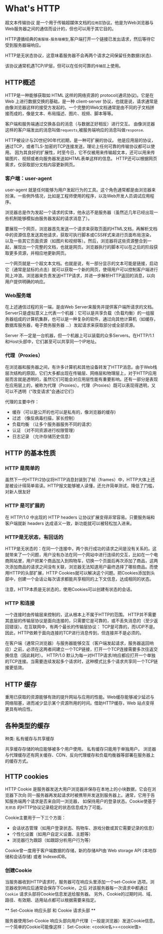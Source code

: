 # What's HTTP

超文本传输协议 是一个用于传输超媒体文档的`应用层`协议。他是为Web浏览器与Web服务器之间的通信而设计的，但也可以用于其它目的。

HTTP遵循经典的`客服端-服务端模型`,客户端打开一个链接已发出请求，然后等待它受到服务器端响应。

HTTP是无状态协议，这意味着服务器不会再两个请求之间保留任务数据(状态).

该协议通常机遇TCP/IP层，但可以在任何可靠的`传输层`上使用。

## HTTP概述
HTTP是一种能够获取如 HTML 这样的网络资源的 protocol(通讯协议)。它是在 Web 上进行数据交换的基础，是一种 client-server 协议，也就是说，请求通常是由像浏览器这样的接受方发起的。一个完整的Web文档通常是由不同的子文档拼接而成的，像是文本、布局描述、图片、视频、脚本等等。

客户端和服务端通过交换各自的消息（与数据正好相反）进行交互。
由像浏览器这样的客户端发出的消息叫做`requests`,被服务端响应的消息叫做`response`.

HTTP被设计与20世纪90年代初期，是一种可扩展的协议。
他是应用层的协议，通过TCP，或者TLS-加密的TCP连接发送，理论上任何可靠的传输协议都可以使用。
因为其良好的扩展性，时至今日，它不仅被用来传输超文本，还可以用来传输图片、视频或者向服务器发送如HTML表单这样的信息。
HTTP还可以根据网页需求，仅获取部分文档内容更新网页。

### 客户端：user-agent
user-agent 就是任何能够为用户发起行为的工具。这个角色通常都是由浏览器来扮演。一些例外情况，比如是工程师使用的程序，以及Web开发人员调试应用程序。

浏览器总是作为发起一个请求的实体，他永远不是服务器（虽然近几年已经出现一些机制能够模拟由服务器发起的请求消息了）。

要展现一个网页，浏览器首先发送一个请求来获取页面的HTML文档，再解析文档中的资源信息发送其他请求，获取可执行脚本或CSS样式来进行页面布局渲染，以及一些其它页面资源（如图片和视频等）。然后，浏览器将这些资源整合到一起，展现出一个完整的文档，也就是网页。浏览器执行的脚本可以在之后的阶段获取更多资源，并相应地更新网页。

一个网页就是一个超文本文档。也就是说，有一部分显示的文本可能是链接，启动它（通常是鼠标的点击）就可以获取一个新的网页，使得用户可以控制客户端进行网上冲浪。浏览器来负责发送HTTP请求，并进一步解析HTTP返回的消息，以向用户提供明确的响应。

### Web服务端
在上述通信过程的另一端，是由Web Server来服务并提供客户端所请求的文档。Server只是虚拟意义上代表一个机器：它可以是共享负载（负载均衡）的一组服务器组成的计算机集群，也可以是一种复杂的软件，通过向其他计算机（如缓存，数据库服务器，电子商务服务器 ...）发起请求来获取部分或全部资源。

Server 不一定是一台机器，但一个机器上可以装载的众多Servers。在HTTP/1.1 和Host头部中，它们甚至可以共享同一个IP地址。

### 代理（Proxies）
在浏览器和服务器之间，有许多计算机和其他设备转发了HTTP消息。由于Web栈层次结构的原因，它们大多都出现在传输层、网络层和物理层上，对于HTTP应用层而言就是透明的，虽然它们可能会对应用层性能有重要影响。还有一部分是表现在应用层上的，被称为代理（Proxies）。代理（Proxies）既可以表现得透明，又可以不透明（“改变请求”会通过它们）

代理的主要中作：

- 缓存（可以是公开的也可以是私有的，像浏览器的缓存)
- 过滤 （像反病毒扫描，家长控制）
- 负载均衡 （让多个服务器服务不同的请求）
- 认证 （对不同资源进行权限管理）
- 日志记录 （允许存储历史信息）

## HTTP 的基本性质
### HTTP 是简单的
虽然下一代HTTP/2协议将HTTP消息封装到了帧（frames）中，HTTP大体上还是被设计得简单易读。HTTP报文能够被人读懂，还允许简单测试，降低了门槛，对新人很友好

### HTTP 是可扩展的
在 HTTP/1.0 中出现的 HTTP headers 让协议扩展变得非常容易。只要服务端和客户端就新 headers 达成语义一致，新功能就可以被轻松加入进来。

### HTTP是无状态，有回话的
HTTP是无状态的：在同一个连接中，两个执行成功的请求之间是没有关系的。这就带来了一个问题，用户没有办法在同一个网站中进行连续的交互，比如在一个电商网站里，用户把某个商品加入到购物车，切换一个页面后再次添加了商品，这两次添加商品的请求之间没有关联，浏览器无法知道用户最终选择了哪些商品。而使用HTTP的头部扩展，HTTP Cookies就可以解决这个问题。把Cookies添加到头部中，创建一个会话让每次请求都能共享相同的上下文信息，达成相同的状态。

注意，HTTP本质是无状态的，使用Cookies可以创建有状态的会话。

### HTTP 和连接
一个连接时由传输层来控制的，这从根本上不属于HTTP的范围。
HTTP并不需要其底层的传输层协议是面向连接的，只需要它是可靠的，或不丢失消息的（至少返回错误）。在互联网中，有两个最长的传输层协议：
TCP是可靠的，而UDP不是。因此，HTTP依赖于面向连接的TCP进行消息传到，但连接并不是必须的。

在客户端（通常只浏览器）与服务器能够交互（客户端发起请求，服务器返回响应）之前，必须在这两者间建立一个TCP链接，打开一个TCP连接需要多次往返交换信息（因此耗时）。
HTTP/1.0 默认为每一对HTTP请求/响应都应打开一个单独的TCP连接。当需要连续发起多个请求时，这种模式比多个请求共享同一个TCP链接更低效。
 

## HTTP 缓存
重用已获取的资源能够有效的提升网站与应用的性能。Web缓存能够减少延迟与网络阻塞，进而减少显示某个资源所用的时间。借助HTTP缓存，Web 站点变得更具有响应性。

## 各种类型的缓存

种类: 私有缓存与共享缓存

共享缓存存储的响应能够被多个用户使用。
私有缓存只能用于单独用户。
浏览器与代理缓存还有网关缓存、CDN、反向代理缓存和负载均衡器等部署在服务器上的缓存方式。

## HTTP cookies 
HTTP Cookie 是服务器发送大用户浏览器并保存在本地上的小块数据，它会在浏览器下次向
同一服务器再发起请求时被携带并发送到服务器上。通常，它用于告知服务端两个请求是否来自同一浏览器，
如保持用户的登录状态。Cookie使基于`无状态` 的HTTP协议记录稳定的状态信息成为了可能。

Cookie主要用于一下三个方面：
- 会话状态管理（如用户登录状态、购物车、游戏分数或其它需要记录的信息）
- 个性化设置（如用户自定义设置、主题等）
- 浏览器行为跟踪（如跟踪分析用户行为等）

Cookie曾一度用于客户端数据的存储，新的存储API由 Web storage API (本地存储和会话存储) 或者 IndexedDB。

### 创建Cookie
 当服务器收到HTTP请求时，服务器可在响应头里添加一个set-Cookie 选项。浏览器收到响应后通常会保存下Cookie，之后
 对该服务器每一次请求中都通过`Cookie` 请求头部将Cookie信息发送给服务器。
 另外，Cookie的过期时间、域、路径、有效期、适用站点都可以根据需要来指定。
 
** Set-Cookie 响应头部 和 Cookie 请求头部 **
  
服务器使用Set-Cookie 响应头部向用户代理（一般是浏览器）发送Cookie信息。一个简单的Cookie可能像这样：
Set-Cookie: <cookie名>=<cookie值>
